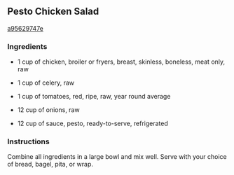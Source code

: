 ## Pesto Chicken Salad

[a95629747e](http://www.food.com/recipe/pesto-chicken-salad-31009)

### Ingredients

 - 1 cup of chicken, broiler or fryers, breast, skinless, boneless, meat only, raw

 - 1 cup of celery, raw

 - 1 cup of tomatoes, red, ripe, raw, year round average

 - 12 cup of onions, raw

 - 12 cup of sauce, pesto, ready-to-serve, refrigerated

### Instructions

Combine all ingredients in a large bowl and mix well. Serve with your choice of bread, bagel, pita, or wrap.